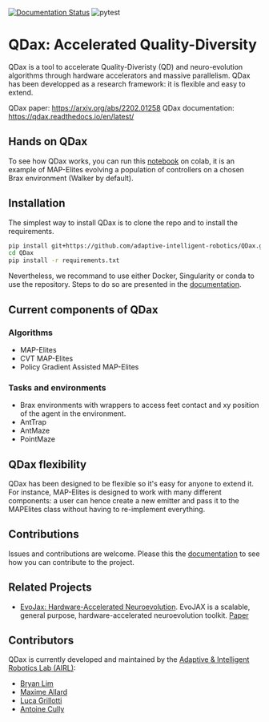 [![Documentation Status](https://readthedocs.org/projects/qdax/badge/?version=latest)](https://qdax.readthedocs.io/en/latest/?badge=latest)
![pytest](https://github.com/instadeepai/QDax/actions/workflows/ci/badge.svg)



# QDax: Accelerated Quality-Diversity
QDax is a tool to accelerate Quality-Diveristy (QD) and neuro-evolution algorithms through hardware accelerators and massive parallelism. QDax has been developped as a research framework: it is flexible and easy to extend.

QDax paper: https://arxiv.org/abs/2202.01258
QDax documentation: https://qdax.readthedocs.io/en/latest/

## Hands on QDax
To see how QDax works, you can run this [notebook](./notebooks/mapelites_example.ipynb) on colab, it is an example of MAP-Elites evolving a population of controllers on a chosen Brax environment (Walker by default).

## Installation

The simplest way to install QDax is to clone the repo and to install the requirements.

```bash
pip install git+https://github.com/adaptive-intelligent-robotics/QDax.git
cd QDax
pip install -r requirements.txt
```

Nevertheless, we recommand to use either Docker, Singularity or conda to use the repository. Steps to do so are presented in the [documentation](https://qdax.readthedocs.io/en/latest/installation/).

## Current components of QDax

### Algorithms
- MAP-Elites
- CVT MAP-Elites
- Policy Gradient Assisted MAP-Elites

### Tasks and environments
- Brax environments with wrappers to access feet contact and xy position of the agent in the environment.
- AntTrap
- AntMaze
- PointMaze

## QDax flexibility

QDax has been designed to be flexible so it's easy for anyone to extend it. For instance, MAP-Elites is designed to work with many different components: a user can hence create a new emitter and pass it to the MAPElites class without having to re-implement everything.

## Contributions
Issues and contributions are welcome. Please this the [documentation]() to see how you can contribute to the project.

## Related Projects
- [EvoJax: Hardware-Accelerated Neuroevolution](https://github.com/google/evojax). EvoJAX is a scalable, general purpose, hardware-accelerated neuroevolution toolkit. [Paper](https://arxiv.org/abs/2202.05008)


## Contributors

QDax is currently developed and maintained by the [Adaptive & Intelligent Robotics Lab (AIRL)](https://www.imperial.ac.uk/adaptive-intelligent-robotics/):

- [Bryan Lim](https://limbryan.github.io/)
- [Maxime Allard](https://www.imperial.ac.uk/people/m.allard20)
- [Luca Grillotti](https://scholar.google.com/citations?user=gY9CmssAAAAJ&hl=fr&oi=sra)
- [Antoine Cully](https://www.imperial.ac.uk/people/a.cully)
